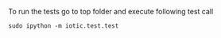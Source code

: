 To run the tests go to top folder and execute following test call

    sudo ipython -m iotic.test.test